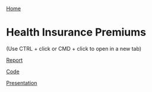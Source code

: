 [Home](https://llmechling.github.io/lara_mechling.github.io/)

# Health Insurance Premiums

(Use CTRL + click or CMD + click to open in a new tab)

[Report](https://llmechling.github.io/lara_mechling.github.io/what_is_data_science.pdf)

[Code](https://llmechling.github.io/lara_mechling.github.io/dsc_101_basketball_sales.pdf)

[Presentation](https://llmechling.github.io/lara_mechling.github.io/health_insurance_presentation.pdf)
